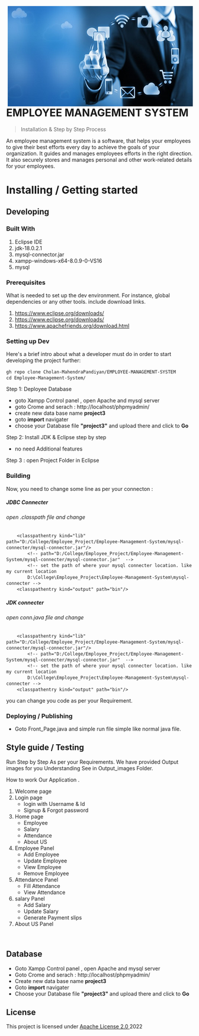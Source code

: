 <!-- # Employee_Management_System
This is project of  Employee_Management_System . It's mini project in our College.

# EMPLOYEE MANAGEMENT SYSTEM
<p>
An employee management system is a software, that helps your 
employees to give their best efforts every day to achieve the goals 
of your organization. It guides and manages employees efforts in 
the right direction. It also securely stores and manages personal 
and other work-related details for your employees.
</p>
<br>
<p>
  here some fercher like  </br>
<ul>
  <li>Employee </br></li>
<ol>
  <li> add </li>
  <li> view </li>
  <li> remove </li>
  <li> update </li>
</ol>
<li>Employee Salary </br></li>
  <ol>
  <li> add </li>
  <li> update </li>
  <li> Generate slips </li>
  </ol>
<li>Employee Attendance </br></li>
  <ol>
  <li> add </li>
  <li> view </li>
  </ol>
<li> AboutUs </br></li>

</ul>


#### It will give you basic inforamtion regarding the project.


code the code as .Zip file
extract the file & location any folder 
image.png
</p> -->

<img src="./src/Employeee/icons/view.jpg" alt="Logo of the project" align="right">

# EMPLOYEE MANAGEMENT SYSTEM 
> Installation & Step by Step Process

An employee management system is a software, that helps your employees to give their best efforts every day to achieve the goals of your organization. It guides and manages employees efforts in the right direction. It also securely stores and manages personal and other work-related details for your employees.

# Installing / Getting started
## Developing

### Built With
1. Eclipse IDE
2. jdk-18.0.2.1
3. mysql-connector.jar
4. xampp-windows-x64-8.0.9-0-VS16
5. mysql


### Prerequisites
What is needed to set up the dev environment. For instance, global dependencies or any other tools. include download links.
1. https://www.eclipse.org/downloads/
2. https://www.eclipse.org/downloads/
3. https://www.apachefriends.org/download.html


### Setting up Dev

Here's a brief intro about what a developer must do in order to start developing
the project further:

```shell
gh repo clone Cholan-MahendraPandiyan/EMPLOYEE-MANAGEMENT-SYSTEM
cd Employee-Management-System/

```

Step 1: Deployee Database
- goto Xampp Control panel , open Apache and mysql server
- goto Crome and serach : http://localhost/phpmyadmin/
- create  new data base name **project3** 
- goto **import** navigater
- choose your Database file **"project3"** and upload there and click to **Go**

Step 2: Install JDK & Eclipse step by step 
- no need Additional features

Step 3 : open Project Folder in Eclipse




### Building

Now, you need to change some line as per your connecton :
##### JDBC Connecter 
###### open .classpath file and change

```
	<classpathentry kind="lib" path="D:/College/Employee_Project/Employee-Management-System/mysql-connecter/mysql-connector.jar"/>
		<!-- path="D:/College/Employee_Project/Employee-Management-System/mysql-connecter/mysql-connector.jar"  --> 
		<!-- set the path of where your mysql connecter location. like my current location
		D:\College\Employee_Project\Employee-Management-System\mysql-connecter -->
	<classpathentry kind="output" path="bin"/>

```
##### JDK connecter
###### open conn.java file and change

```
	<classpathentry kind="lib" path="D:/College/Employee_Project/Employee-Management-System/mysql-connecter/mysql-connector.jar"/>
		<!-- path="D:/College/Employee_Project/Employee-Management-System/mysql-connecter/mysql-connector.jar"  --> 
		<!-- set the path of where your mysql connecter location. like my current location
		D:\College\Employee_Project\Employee-Management-System\mysql-connecter -->
	<classpathentry kind="output" path="bin"/>

```

you can change you code as per your Requirement.

### Deploying / Publishing

- Goto Front_Page.java and simple run file simple like normal java file.


## Style guide / Testing
Run Step by Step As per your Requirements. 
We have provided Output images for you Understanding
See in Output_images Folder.

How to work Our Application .

1. Welcome page
2. Login page
    - login with Username & Id
    - Signup & Forgot password 
3. Home page 
    - Employee 
    - Salary
    - Attendance
    - About US
  4. Employee Panel
      - Add Employee
      - Update Employee
      - View Employee
      - Remove Employee
  5. Attendance Panel
      - Fill Attendance
      - View Attendance
  6. salary Panel
      - Add Salary
      - Update Salary
      - Generate Payment slips 
  7. About US Panel

<br>



## Database

- Goto Xampp Control panel , open Apache and mysql server
- Goto Crome and serach : http://localhost/phpmyadmin/
- Create  new data base name **project3** 
- Goto **import** navigater
- Choose your Database file **"project3"** and upload there and click to **Go**

## License
This project is licensed under <a href="./LICENSE"> Apache License 2.0 </a> 2022
